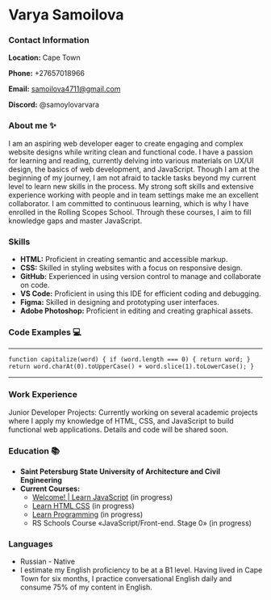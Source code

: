 # Varya Samoilova

### Contact Information

__Location:__ Cape Town

__Phone:__ +27657018966

__Email:__ samoilova4711@gmail.com

__Discord:__ @samoylovarvara

### About me ✨

 I am an aspiring web developer eager to create engaging and complex website designs while writing clean and functional code. I have a passion for learning and reading, currently delving into various materials on UX/UI design, the basics of web development, and JavaScript. Though I am at the beginning of my journey, I am not afraid to tackle tasks beyond my current level to learn new skills in the process. My strong soft skills and extensive experience working with people and in team settings make me an excellent collaborator. I am committed to continuous learning, which is why I have enrolled in the Rolling Scopes School. Through these courses, I aim to fill knowledge gaps and master JavaScript.

### Skills

* __HTML:__ Proficient in creating semantic and accessible markup.
* __CSS:__ Skilled in styling websites with a focus on responsive design.
* __GitHub:__ Experienced in using version control to manage and collaborate on code.
* __VS Code:__ Proficient in using this IDE for efficient coding and debugging.
* __Figma:__ Skilled in designing and prototyping user interfaces.
* __Adobe Photoshop:__ Proficient in editing and creating graphical assets.

### Code Examples 💻

___
`function capitalize(word) {
if (word.length === 0) {
return word;
}
return word.charAt(0).toUpperCase() + word.slice(1).toLowerCase();
}`
___

### Work Experience

 Junior Developer Projects: Currently working on several academic projects where I apply my knowledge of HTML, CSS, and JavaScript to build functional web applications. Details and code will be shared soon.

### Education 📚

* __Saint Petersburg State University of Architecture and Civil Engineering__
* __Current Courses:__
    + [Welcome! | Learn JavaScript](https://learnjavascript.online) (in progress)
    + [Learn HTML CSS](https://learnhtmlcss.online) (in progress)
    + [Learn Programming](https://learnprogramming.online) (in progress)
    + RS Schools Course «JavaScript/Front-end. Stage 0» (in progress)

### Languages

* Russian - Native
* I estimate my English proficiency to be at a B1 level. Having lived in Cape Town for six months, I practice conversational English daily and consume 75% of my content in English.
